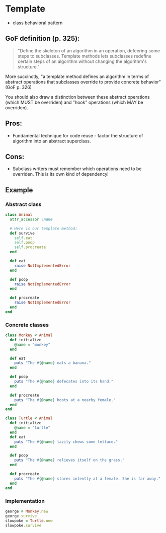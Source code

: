# Template

-   class behavioral pattern

## GoF definition (p. 325):

> "Define the skeleton of an algorithm in an operation, defeering some steps to subclasses. Template methods lets subclasses redefine certain steps of an algorithm without changing the algorithm's structure."

More succinctly, "a template method defines an algorithm in terms of abstract operations that subclasses override to provide concrete behavior" (GoF p. 326)

You should also draw a distinction between these abstract operations (which MUST be overriden) and "hook" operations (which MAY be overriden).

## Pros:

-   Fundamental technique for code reuse - factor the structure of algorithm into an abstract superclass.

## Cons:

-   Subclass writers must remember which operations need to be overriden. This is its own kind of dependency!

## Example

### Abstract class

```ruby
class Animal
  attr_accessor :name

  # Here is our template method:
  def survive
    self.eat
    self.poop
    self.procreate
  end

  def eat
    raise NotImplementedError
  end

  def poop
    raise NotImplementedError
  end

  def procreate
    raise NotImplementedError
  end
end
```

### Concrete classes

```ruby
class Monkey < Animal
  def initialize
    @name = "monkey"
  end

  def eat
    puts "The #{@name} eats a banana."
  end

  def poop
    puts "The #{@name} defecates into its hand."
  end

  def procreate
    puts "The #{@name} hoots at a nearby female."
  end
end

class Turtle < Animal
  def initialize
    @name = "turtle"
  end
  def eat
    puts "The #{@name} lazily chews some lettuce."
  end

  def poop
    puts "The #{@name} relieves itself on the grass."
  end

  def procreate
    puts "The #{@name} stares intently at a female. She is far away."
  end
end
```

### Implementation

```ruby
george = Monkey.new
george.survive
slowpoke = Turtle.new
slowpoke.survive
```
